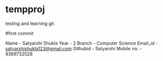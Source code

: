 # tempproj

testing and learning git

#first commit

Name - Satyarshi Shukla
Year - 2
Branch - Computer Science
Email_id - satyarshishukla123@gmail.com
Githubid - Satyarshi
Mobile no. - 9369732528
